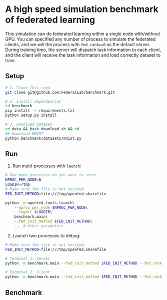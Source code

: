 # A high speed simulation benchmark of federated learning

This simulation can do federated learning within a single node with/without GPU.
You can specified any number of process to simulate the federated clients, and we will the process with `fed_rank==0` as the default server. During training time, the server will dispatch task information to each client, and the client will receive the task information and load correctly dataset to train.

## Setup

```bash
# 1. Clone this repo
git clone git@github.com:FederalLab/benchmark.git

# 2. Install dependencies
cd benchmark
pip install -r requirements.txt
python setup.py install

# 3. Download Dataset
cd data && bash download.sh && cd
## Download MNIST
python benchmark/datasets/mnist.py
```

## Run

1. Run multi-processes with `launch`:

```bash
# How many processes do you want to start.
NPROC_PER_NODE=6
LOGDIR=/tmp
# Make sure the file is not existed.
FED_INIT_METHOD=file:///tmp/openfed.sharefile

python -m openfed.tools.launch\
    --nproc_per_node $NPROC_PER_NODE\
    --logdir $LOGDIR\
    benchmark.main\
    --fed_init_method $FED_INIT_METHOD\
    ... # Other parameters
```

2. Launch two processes to debug:

```bash
# Make sure the file is not existed.
FED_INIT_METHOD=file:///tmp/openfed.sharefile

# Terminal 1: Server
python -m benchmark.main --fed_init_method $FED_INIT_METHOD --fed_rank 0 --fed_world_size 2 ... # Other parameters

# Terminal 2: Client
python -m benchmark.main --fed_init_method $FED_INIT_METHOD --fed_rank 1 --fed_world_size 2 ... # Other parameters
```

## Benchmark


